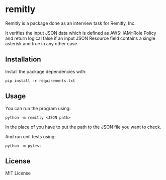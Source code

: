 # remitly

Remitly is a package done as an interview task for Remitly, Inc.

It verifies the input JSON data which is defined as AWS::IAM::Role Policy and return logical false if an input JSON Resource field contains a single asterisk and true in any other case.

## Installation

Install the package dependencies with:

```shell
pip install -r requirements.txt
```

## Usage

You can run the program using:

```shell
python -m remitly <JSON path>
```
In the place of <path> you have to put the path to the JSON file you want to check.

And run unit tests using:

```shell
python -m pytest
```

## License

MIT License
